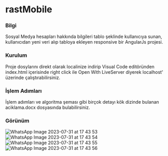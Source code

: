 # rastMobile
### Bilgi
Sosyal Medya hesapları hakkında bilgileri tablo şeklinde kullanıcıya sunan, kullanıcıdan yeni veri alıp tabloya ekleyen responsive bir AngularJs projesi.
### Kurulum
Proje dosylarını direkt olarak localinize indirip Visual Code editöründen index.html içerisinde right click ile Open With LiveServer diyerek localhost' üzerinde çalıştırabilirsiniz.
### İşlem Adımları
İşlem adımları ve algoritma şeması gibi birçok detayı kök dizinde bulanan aciklama.docx dosyasında bulabilirsiniz.
### Görünüm
![WhatsApp Image 2023-07-31 at 17 43 53](https://github.com/berkaymbaskaya/rastMobile/assets/110475301/d798bf00-bcbb-405e-a9bc-cb8754267bc4)
![WhatsApp Image 2023-07-31 at 17 43 54](https://github.com/berkaymbaskaya/rastMobile/assets/110475301/e8ae0c0f-4eb0-41bb-ac4b-df6015af968d)
![WhatsApp Image 2023-07-31 at 17 43 55](https://github.com/berkaymbaskaya/rastMobile/assets/110475301/35044845-152a-4101-b328-b81ca78b8fdc)
![WhatsApp Image 2023-07-31 at 17 43 56](https://github.com/berkaymbaskaya/rastMobile/assets/110475301/564b2b76-0291-4dc7-b2ab-9a882453e3dd)
